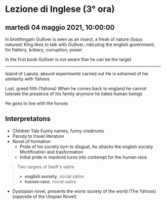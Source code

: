 # Lezione di Inglese (3° ora)

## martedì 04 maggio 2021, 10:00:00
In brotthingam Gulliver is seen as an insect, a freak of  nature (*lusus naturae*)
King likes to talk with Gulliver, ridiculing the english government, for flattery, bribery, corruption, power

In the first book Gulliver is not aware that he can be the target


---
Island of Laputa, absurd experiments carried out
He is ashamed of his similarity with Yahoos

Lust, greed filth (Yahoos)
When he comes back to england he cannot tolerate the presence of his family anymore
he hates human beings

He goes to live with the horses

Interpretatons
---

* Children Tale
Funny names, funny creatrures
* Parody to travel literature
* Novel of formation
	* Pride of his society turn to disgust, he attacks the english society
Mortification and trasformation
	* Initial pride in mankind turns into contempt for the human race

> Two targets of Swift's satire
> * **english society**, social satire
> * **human race**, moral satire

* Dystopian novel, presents the worst society of the world (The Yahoos) [opposite of the Utopian Novel]

<!--stackedit_data:
eyJoaXN0b3J5IjpbMTc5NjA0MzM1NCwtMzQyNzY2NTM2XX0=
-->